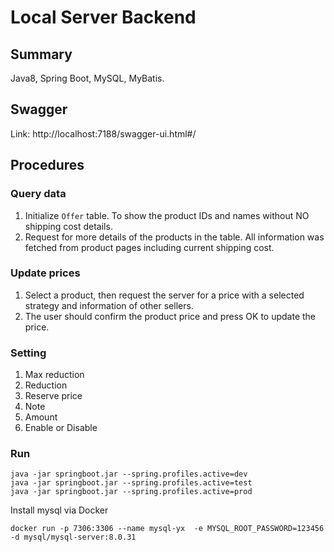# Local Server Backend
## Summary
Java8, Spring Boot, MySQL, MyBatis.

## Swagger
Link: http://localhost:7188/swagger-ui.html#/

## Procedures
### Query data
1. Initialize `Offer` table. To show the product IDs and names without NO shipping cost details.
1. Request for more details of the products in the table. All information was fetched from product pages including current shipping cost.

### Update prices
1. Select a product, then request the server for a price with a selected strategy and information of other sellers.
2. The user should confirm the product price and press OK to update the price.

### Setting
1. Max reduction
2. Reduction
2. Reserve price
3. Note
4. Amount
5. Enable or Disable

### Run
```shell
java -jar springboot.jar --spring.profiles.active=dev 
java -jar springboot.jar --spring.profiles.active=test
java -jar springboot.jar --spring.profiles.active=prod
```
Install mysql via Docker
```shell
docker run -p 7306:3306 --name mysql-yx  -e MYSQL_ROOT_PASSWORD=123456 -d mysql/mysql-server:8.0.31
```
